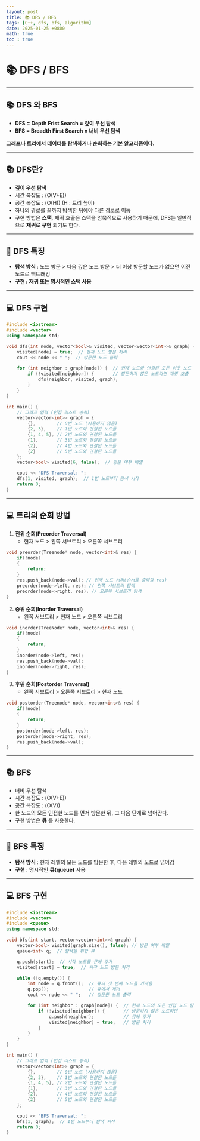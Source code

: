 ```yaml
---
layout: post
title: 📚 DFS / BFS
tags: [C++, dfs, bfs, algorithm]
date: 2025-01-25 +0800
math: true
toc : true
---
```




# 📚 DFS / BFS


****

## 📚 DFS 와 BFS

- **DFS = Depth Frist Search = 깊이 우선 탐색**
- **BFS = Breadth First Search = 너비 우선 탐색**

**그래프나 트리에서 데이터를 탐색하거나 순회하는 기본 알고리즘이다.**


****


## 📚 DFS란?

- **깊이 우선 탐색**
- 시간 복잡도 : \(O(V+E\)) 
- 공간 복잡도 : \(O(H\)) (H : 트리 높이)
- 하나의 경로를 끝까지 탐색한 뒤에야 다른 경로로 이동
- 구현 방법은 **스택**, 재귀 호출은 스택을 암묵적으로 사용하기 때문에, DFS는 일반적으로 **재귀로 구현** 되기도 한다.


****


## 🔎 DFS 특징

- **탐색 방식** : 노드 방문 > 다음 깊은 노드 방문 > 더 이상 방문할 노드가 없으면 이전 노드로 백트래킹
- **구현 : 재귀 또는 명시적인 스택 사용**


****

## 💻 DFS 구현

```cpp
#include <iostream>
#include <vector>
using namespace std;

void dfs(int node, vector<bool>& visited, vector<vector<int>>& graph) {
    visited[node] = true;  // 현재 노드 방문 처리
    cout << node << " ";  // 방문한 노드 출력

    for (int neighbor : graph[node]) {  // 현재 노드와 연결된 모든 이웃 노드 탐색
        if (!visited[neighbor]) {       // 방문하지 않은 노드라면 재귀 호출
            dfs(neighbor, visited, graph);
        }
    }
}

int main() {
    // 그래프 입력 (인접 리스트 방식)
    vector<vector<int>> graph = {
        {},        // 0번 노드 (사용하지 않음)
        {2, 3},    // 1번 노드와 연결된 노드들
        {1, 4, 5}, // 2번 노드와 연결된 노드들
        {1},       // 3번 노드와 연결된 노드들
        {2},       // 4번 노드와 연결된 노드들
        {2}        // 5번 노드와 연결된 노드들
    };
    vector<bool> visited(6, false);  // 방문 여부 배열

    cout << "DFS Traversal: ";
    dfs(1, visited, graph);  // 1번 노드부터 탐색 시작
    return 0;
}
```


****

## 💻 트리의 순회 방법

1. **전위 순회(Preorder Traversal)**
   - 현재 노드 > 왼쪽 서브트리 > 오른쪽 서브트리

```cpp
void preorder(Treenode* node, vector<int>& res) {
    if(!node)
    {
        return;
    }
    res.push_back(node->val); // 현재 노드 처리(순서를 출력할 res)
    preorder(node->left, res); // 왼쪽 서브트리 탐색
    preorder(node->right, res); // 오른쪽 서브트리 탐색
}
```

2. **중위 순회(Inorder Traversal)**
   - 왼쪽 서브트리 > 현재 노드 > 오른쪽 서브트리

```cpp
void inorder(TreeNode* node, vector<int>& res) {
    if(!node)
    {
        return;
    }
    inorder(node->left, res);
    res.push_back(node->val);
    inorder(node->right, res);
}
```

3. **후위 순회(Postorder Traversal)**
   - 왼쪽 서브트리 > 오른쪽 서브트리 > 현재 노드

```cpp
void postorder(Treenode* node, vector<int>& res) {
    if(!node)
    {
        return;
    }
    postorder(node->left, res);
    postorder(node->right, res);
    res.push_back(node->val);
}
```


****


## 📚 BFS

- 너비 우선 탐색
- 시간 복잡도 : \(O(V+E\))
- 공간 복잡도 : \(O(V\))
- 한 노드의 모든 인접한 노드를 먼저 방문한 뒤, 그 다음 단계로 넘어간다.
- 구현 방법은 **큐** 를 사용한다.


****


## 🔎 BFS 특징

- **탐색 방식** : 현재 레벨의 모든 노드를 방문한 후, 다음 레벨의 노드로 넘어감
- **구현** : 명시적인 **큐(queue)** 사용


****


## 💻 BFS 구현

```cpp
#include <iostream>
#include <vector>
#include <queue>
using namespace std;

void bfs(int start, vector<vector<int>>& graph) {
    vector<bool> visited(graph.size(), false); // 방문 여부 배열
    queue<int> q;  // 탐색을 위한 큐

    q.push(start);  // 시작 노드를 큐에 추가
    visited[start] = true;  // 시작 노드 방문 처리

    while (!q.empty()) {
        int node = q.front();  // 큐의 첫 번째 노드를 가져옴
        q.pop();               // 큐에서 제거
        cout << node << " ";   // 방문한 노드 출력

        for (int neighbor : graph[node]) {  // 현재 노드의 모든 인접 노드 탐색
            if (!visited[neighbor]) {       // 방문하지 않은 노드라면
                q.push(neighbor);           // 큐에 추가
                visited[neighbor] = true;   // 방문 처리
            }
        }
    }
}

int main() {
    // 그래프 입력 (인접 리스트 방식)
    vector<vector<int>> graph = {
        {},        // 0번 노드 (사용하지 않음)
        {2, 3},    // 1번 노드와 연결된 노드들
        {1, 4, 5}, // 2번 노드와 연결된 노드들
        {1},       // 3번 노드와 연결된 노드들
        {2},       // 4번 노드와 연결된 노드들
        {2}        // 5번 노드와 연결된 노드들
    };

    cout << "BFS Traversal: ";
    bfs(1, graph);  // 1번 노드부터 탐색 시작
    return 0;
}

```